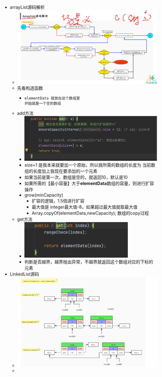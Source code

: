 - arrayList源码解析
	- ![image.png](../assets/image_1717205580381_0.png)
	- 先看构造函数
		- ```
		  elementData 就放在这个数组里
		  开始就是一个空的数组
		  ```
	- add方法
		- ![image.png](../assets/image_1717205973000_0.png)
		- size+1 是我本来就要加一个原始，所以我所需的数组的长度为 当前数组的长度加上我现在要添加的一个元素
		- 如果当前是第一次，数组是空的，就返回10，默认是10
		- 如果所需的【最小容量】大于**elementData**数组的容量，则进行扩容操作
		- grow(minCapacity)
			- 扩容的逻辑，1.5倍进行扩容
			- 最大值是 integer最大值-8，如果超过最大值就取最大值
			- Array.copyOf(elementData,newCapacity); 数组的copy过程
	- get方法
		- ![image.png](../assets/image_1717206533514_0.png)
		- 判断是否越界，越界抛出异常，不越界就返回这个数组对应的下标的元素
- LinkedList源码
	- ![image.png](../assets/image_1717207014622_0.png)
	-